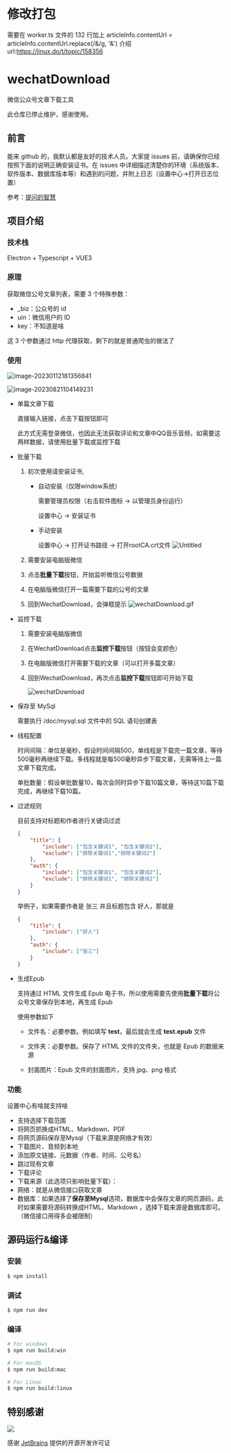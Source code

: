 # 修改打包
需要在 worker.ts 文件的 132 行加上
articleInfo.contentUrl = articleInfo.contentUrl.replace(/&amp;/g, '&')
介绍url:https://linux.do/t/topic/158356

# wechatDownload

微信公众号文章下载工具

此仓库已停止维护，感谢使用。

## 前言

能来 github 的，我默认都是友好的技术人员。大家提 issues 前，请确保你已经按照下面的说明正确安装证书。在 issues 中详细描述清楚你的环境（系统版本、软件版本、数据库版本等）和遇到的问题，并附上日志（设置中心->打开日志位置）

参考：[提问的智慧](https://github.com/tvvocold/How-To-Ask-Questions-The-Smart-Way)

## 项目介绍

### 技术栈

Electron + Typescript + VUE3

### 原理

获取微信公号文章列表，需要 3 个特殊参数：

- \_biz：公众号的 id
- uin：微信用户的 ID
- key：不知道是啥

这 3 个参数通过 http 代理获取，剩下的就是普通爬虫的做法了

### 使用

![image-20230112181356841](doc/imgages/main.jpg)

![image-20230821104149231](doc/imgages/setting.jpg)

- 单篇文章下载

  直接输入链接，点击下载按钮即可

  此方式无需登录微信，也因此无法获取评论和文章中QQ音乐音频，如需要这两样数据，请使用批量下载或监控下载

- 批量下载

  1. 初次使用请安装证书,
     
      - 自动安装（仅限window系统）
      
        需要管理员权限（右击软件图标 -> 以管理员身份运行）
      
        设置中心 → 安装证书
      
      - 手动安装
      
        设置中心 → 打开证书路径 → 打开rootCA.crt文件
        ![Untitled](doc/imgages/ca.png)
      
  2. 需要安装电脑版微信

  3. 点击**批量下载**按钮，开始监听微信公号数据

  4. 在电脑版微信打开一篇需要下载的公号的文章

  5. 回到WechatDownload，会弹框提示
      ![wechatDownload.gif](doc/imgages/batch.gif)

- 监控下载

  1. 需要安装电脑版微信
  
  2. 在WechatDownload点击**监控下载**按钮（按钮会变颜色）
  
  3. 在电脑版微信打开需要下载的文章（可以打开多篇文章）
  
  4. 回到WechatDownload，再次点击**监控下载**按钮即可开始下载
  
     ![wechatDownload](doc/imgages/monitoring.gif)
  
- 保存至 MySql

  需要执行 /doc/mysql.sql 文件中的 SQL 语句创建表
  
- 线程配置

  时间间隔：单位是毫秒，假设时间间隔500，单线程是下载完一篇文章，等待500毫秒再继续下载。多线程就是每500毫秒异步下载文章，无需等待上一篇文章下载完成。

  单批数量：假设单批数量10，每次会同时异步下载10篇文章，等待这10篇下载完成，再继续下载10篇。

- 过滤规则

  目前支持对标题和作者进行关键词过滤

  ```json
  {
      "title": {
          "include": ["包含关键词1", "包含关键词2"],
          "exclude": ["排除关键词1","排除关键词2"]
      },
      "auth": {
          "include": ["包含关键词1", "包含关键词2"],
          "exclude": ["排除关键词1", "排除关键词2"]
      }
  }
  ```
  
  举例子，如果需要作者是 张三 并且标题包含 好人，那就是
  
  ```json
  {
      "title": {
          "include": ["好人"]
      },
      "auth": {
          "include": ["张三"]
      }
  }
  ```
  
- 生成Epub

  支持通过 HTML 文件生成 Epub 电子书，所以使用需要先使用**批量下载**将公众号文章保存到本地，再生成 Epub

  使用参数如下

  - 文件名：必要参数。例如填写 **test**，最后就会生成 **test.epub** 文件

  - 文件夹：必要参数。保存了 HTML 文件的文件夹，也就是 Epub 的数据来源
  - 封面图片：Epub 文件的封面图片，支持 jpg、png 格式

### 功能

设置中心有啥就支持啥

- 支持选择下载范围
- 将网页抓换成HTML、Markdown、PDF
- 将网页源码保存至Mysql（下载来源是网络才有效）
- 下载图片、音频到本地
- 添加原文链接、元数据（作者、时间、公号名）
- 跳过现有文章
- 下载评论
- 下载来源（此选项只影响批量下载）：
- 网络：就是从微信接口获取文章
- 数据库：如果选择了**保存至Mysql**选项，数据库中会保存文章的网页源码，此时如果需要将源码转换成HTML、Markdown ，选择下载来源是数据库即可。（微信接口用得多会被限制）

## 源码运行&编译

### 安装

```bash
$ npm install
```

### 调试

```bash
$ npm run dev
```

### 编译

```bash
# For windows
$ npm run build:win

# For macOS
$ npm run build:mac

# For Linux
$ npm run build:linux
```

## 特别感谢

[![](https://resources.jetbrains.com/storage/products/company/brand/logos/jb_beam.svg)](https://www.jetbrains.com/?from=wechatDownload)

感谢 [JetBrains](https://www.jetbrains.com/?from=wechatDownload) 提供的开源开发许可证
